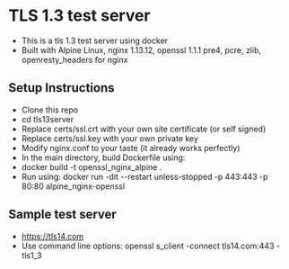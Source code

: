 # TLS 1.3 test server
- This is a tls 1.3 test server using docker
- Built with Alpine Linux, nginx 1.13.12, openssl 1.1.1 pre4, pcre, zlib, openresty_headers for nginx

## Setup Instructions
- Clone this repo
- cd tls13server
- Replace certs/ssl.crt with your own site certificate (or self signed)
- Replace certs/ssl.key with your own private key
- Modify nginx.conf to your taste (it already works perfectly)
- In the main directory, build Dockerfile using:
- docker build -t openssl_nginx_alpine .
- Run using: docker run -dit --restart unless-stopped -p 443:443 -p 80:80 alpine_nginx-openssl

## Sample test server
- https://tls14.com
- Use command line options: openssl s_client -connect tls14.com:443 -tls1_3
